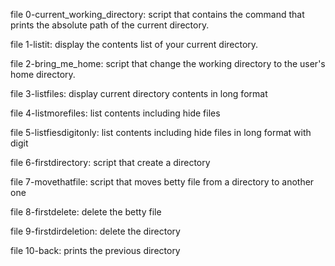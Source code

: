file 0-current_working_directory: script that contains the command that prints the absolute path of the current directory.

file 1-listit: display the contents list of your current directory.

file 2-bring_me_home: script that change the working directory to the user's home directory.

file 3-listfiles: display current directory contents in long format

file 4-listmorefiles: list contents including hide files

file 5-listfiesdigitonly: list contents including hide files in long format with digit

file 6-firstdirectory: script that create a directory

file 7-movethatfile: script that moves betty file from a directory to another one

file 8-firstdelete: delete the betty file

file 9-firstdirdeletion: delete the directory

file 10-back: prints the previous directory